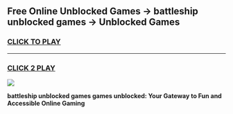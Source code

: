 
## Free Online Unblocked Games → battleship unblocked games → Unblocked Games
<h3>
<a href="https://premium.freeplayer.one?title=battleship_unblocked_games&ref=21F">CLICK TO PLAY</a></h3>
<hr>

<h3>
<a href="https://premium.freeplayer.one?title=battleship_unblocked_games&ref=21F">CLICK 2 PLAY</a>
  
</h3>

<a href="https://premium.freeplayer.one?title=battleship_unblocked_games&ref=21F/"><img src="https://clearcache.store/games.png"></a>


**battleship unblocked games games unblocked: Your Gateway to Fun and Accessible Online Gaming**

